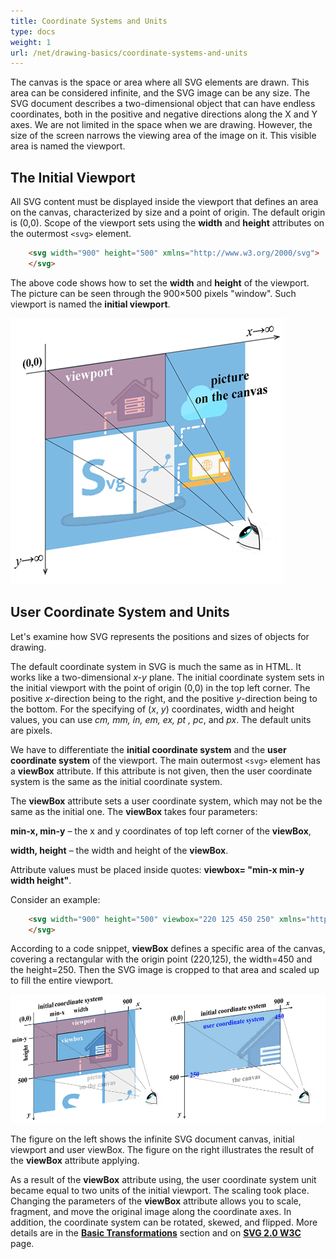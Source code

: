 ```yaml
---
title: Coordinate Systems and Units
type: docs
weight: 1
url: /net/drawing-basics/coordinate-systems-and-units
---
```

<link href="./../../style.css" rel="stylesheet" type="text/css" />
The canvas is the space or area where all SVG elements are drawn. This area can be considered infinite, and the SVG image can be any size. The SVG document describes a two-dimensional object that can have endless coordinates, both in the positive and negative directions along the X and Y axes. We are not limited in the space when we are drawing. However, the size of the screen narrows the viewing area of the image on it. This visible area is named the viewport. 

 

## **The Initial Viewport**

All SVG content must be displayed inside the viewport that defines an area on the canvas, characterized by size and a point of origin. The default origin is (0,0). Scope of the viewport sets using the **width** and **height** attributes on the outermost  `<svg>` element. 
```html {linenos=inline,linenostart=1, hl_lines=[""]}
    <svg width="900" height="500" xmlns="http://www.w3.org/2000/svg">
    </svg>
```
The above code shows how to set the **width** and **height** of the viewport. The picture can be seen through the 900×500 pixels "window". Such viewport is named the **initial viewport**. 

 ![The canvas and initial viewport](viewport1_1.png#center)


## **User Coordinate System and Units** 

Let's examine how SVG represents the positions and sizes of objects for drawing. 

The default coordinate system in SVG is much the same as in HTML. It works like a two-dimensional *x-y* plane. The initial coordinate system sets in the initial viewport with the point of origin (0,0) in the top left corner. The positive *x*-direction being to the right, and the positive *y*-direction being to the bottom. For the specifying of (*x*, *y*) coordinates, width and height values, you can use *cm, mm, in, em, ex, pt , pc*, and *px*. The default units are pixels. 

We have to differentiate the **initial coordinate system** and the **user coordinate system** of the viewport. The main outermost `<svg>` element has a **viewBox** attribute. If this attribute is not given, then the user coordinate system is the same as the initial coordinate system. 

The **viewBox** attribute sets a user coordinate system, which may not be the same as the initial one. The **viewBox** takes four parameters: 

**min-x, min-y** – the x and y coordinates of top left corner of the **viewBox**, 

**width, height** – the width and height of the **viewBox**. 

Attribute values must be placed inside quotes: **viewbox= "min-x min-y width height"**. 

Consider an example: 
```html {linenos=inline,linenostart=1, hl_lines=[""]}
    <svg width="900" height="500" viewbox="220 125 450 250" xmlns="http://www.w3.org/2000/svg">
    </svg>
```
According to a code snippet, **viewBox** defines a specific area of the canvas, covering a rectangular with the origin point (220,125), the width=450 and the height=250. Then the SVG image is cropped to that area and scaled up to fill the entire viewport. 

![initial viewport and user viewbox](viewport2_1.png#center) 

The  figure on the left shows the infinite SVG document canvas, initial viewport and user viewBox.  The  figure on the right illustrates the result of the **viewBox** attribute applying.

As a result of the **viewBox** attribute using, the user coordinate system unit became equal to two units of the initial viewport. The scaling took place. 
Changing the parameters of the **viewBox** attribute allows you to scale, fragment, and move the original image along the coordinate axes. In addition, the coordinate system can be rotated, skewed, and flipped. More details are in the [**Basic Transformations**](/svg/net/drawing-basics/basic-transformations/) section and on [**SVG 2.0 W3C**](https://www.w3.org/TR/2018/CR-SVG2-20181004/coords.html) page.